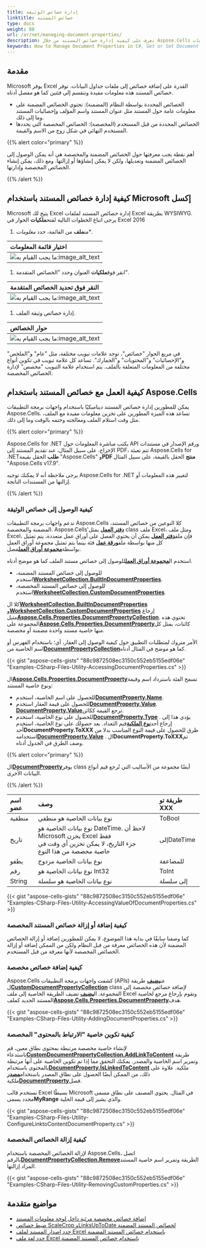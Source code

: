```yaml
---
title: إدارة خصائص الوثيقة
linktitle: خصائص المستند
type: docs
weight: 80
url: /ar/net/managing-document-properties/
description: تعرف على كيفية إدارة خصائص المستند من خلال Aspose.Cells لواجهات برمجة التطبيقات NET.
keywords: How to Manage Document Properties in C#, Get or Set Document Properties using C#, Add or Delete Document Properties via C#, Insert or Remove Document Properties with C#, How to Access Document Properties using Aspose.Cells for NET APIs.
---
```

##  **مقدمة**

Microsoft يوفر Excel القدرة على إضافة خصائص إلى ملفات جداول البيانات. توفر خصائص المستند هذه معلومات مفيدة وتنقسم إلى فئتين كما هو مفصل أدناه.

- الخصائص المحددة بواسطة النظام (المضمنة): تحتوي الخصائص المضمنة على معلومات عامة حول المستند مثل عنوان المستند واسم المؤلف وإحصائيات المستند وما إلى ذلك.
- الخصائص المحددة من قبل المستخدم (المخصصة): الخصائص المخصصة التي يحددها المستخدم النهائي في شكل زوج من الاسم والقيمة.

{{% alert color="primary" %}}

أهم نقطة يجب معرفتها حول الخصائص المضمنة والمخصصة هي أنه يمكن الوصول إلى الخصائص المضمنة وتعديلها، ولكن لا يمكن إنشاؤها أو إزالتها. ومع ذلك، يمكن إنشاء الخصائص المخصصة وإدارتها.

{{% /alert %}}

##  **كيفية إدارة خصائص المستند باستخدام Microsoft إكسل**

 Microsoft يتيح لك Excel إدارة خصائص المستند لملفات Excel بطريقة WYSIWYG. يرجى اتباع الخطوات التالية لفتح**ملكيات** الحوار في Excel 2016

1.  من**ملف** من القائمة، حدد *معلومات**.

|**اختيار قائمة المعلومات**|
| :- |
|![ما يجب القيام به:image_alt_text](managing-document-properties_1.png)|
1.  انقر فوق**ملكيات** العنوان وحدد "الخصائص المتقدمة".

|**النقر فوق تحديد الخصائص المتقدمة**|
| :- |
|![ما يجب القيام به:image_alt_text](managing-document-properties_2.png)|
1. إدارة خصائص وثيقة الملف.

|**حوار الخصائص**|
| :- |
|![ما يجب القيام به:image_alt_text](managing-document-properties_3.png)|
في مربع الحوار "خصائص"، توجد علامات تبويب مختلفة، مثل "عام" و"الملخص" و"الإحصائيات" و"المحتويات" و"الجمارك". تساعد كل علامة تبويب في تكوين أنواع مختلفة من المعلومات المتعلقة بالملف. يتم استخدام علامة التبويب "مخصص" لإدارة الخصائص المخصصة.

##  **كيفية العمل مع خصائص المستند باستخدام Aspose.Cells**

يمكن للمطورين إدارة خصائص المستند ديناميكيًا باستخدام واجهات برمجة التطبيقات Aspose.Cells. تساعد هذه الميزة المطورين على تخزين معلومات مفيدة مع الملف، مثل وقت استلام الملف ومعالجته وختمه بالوقت وما إلى ذلك.

{{% alert color="primary" %}}

 Aspose.Cells for .NET يكتب مباشرة المعلومات حول API ورقم الإصدار في مستندات الإخراج. على سبيل المثال، عند تقديم المستند إلى PDF، تتم تعبئة Aspose.Cells for .NET**طلب** الحقل بقيمة "Aspose.Cells" و**PDF منتج** الحقل بالقيمة، على سبيل المثال "Aspose.Cells v17.9".

يرجى ملاحظة أنه لا يمكنك توجيه Aspose.Cells for .NET لتغيير هذه المعلومات أو إزالتها من المستندات الناتجة.

{{% /alert %}}

###  **كيفية الوصول إلى خصائص الوثيقة**

 تدعم واجهات برمجة التطبيقات Aspose.Cells كلا النوعين من خصائص المستند، المضمنة والمخصصة. Aspose.Cells'[**دفتر العمل**](https://reference.aspose.com/cells/net/aspose.cells/workbook) يمثل class ملف Excel، ومثل ملف Excel، فإن ملف[**دفتر العمل**](https://reference.aspose.com/cells/net/aspose.cells/workbook) يمكن أن يحتوي الفصل على أوراق عمل متعددة، يتم تمثيل كل منها بواسطة ملف[**ورقة عمل**](https://reference.aspose.com/cells/net/aspose.cells/worksheet) فئة بينما يتم تمثيل مجموعة أوراق العمل بواسطة[**مجموعة أوراق العمل**](https://reference.aspose.com/cells/net/aspose.cells/worksheetcollection)فصل.

 استخدم ال[**مجموعة أوراق العمل**](https://reference.aspose.com/cells/net/aspose.cells/worksheetcollection)للوصول إلى خصائص مستند الملف كما هو موضح أدناه.

- للوصول إلى خصائص المستند المضمنة، استخدم[**WorksheetCollection.BuiltInDocumentProperties**](https://reference.aspose.com/cells/net/aspose.cells/worksheetcollection/properties/builtindocumentproperties).
-  للوصول إلى خصائص المستند المخصصة، استخدم[**WorksheetCollection.CustomDocumentProperties**](https://reference.aspose.com/cells/net/aspose.cells/worksheetcollection/properties/customdocumentproperties).

 كلا ال[**WorksheetCollection.BuiltInDocumentProperties**](https://reference.aspose.com/cells/net/aspose.cells/worksheetcollection/properties/builtindocumentproperties) و[**WorksheetCollection.CustomDocumentProperties**](https://reference.aspose.com/cells/net/aspose.cells/worksheetcollection/properties/customdocumentproperties) إرجاع مثيل[**Aspose.Cells.Properties.DocumentPropertyCollection**](https://reference.aspose.com/cells/net/aspose.cells.properties/documentpropertycollection). تحتوي هذه المجموعة على[**Aspose.Cells.Properties.DocumentProperty**](https://reference.aspose.com/cells/net/aspose.cells.properties/documentproperty)كائنات، يمثل كل منها خاصية مستند واحدة مضمنة أو مخصصة.

 الأمر متروك لمتطلبات التطبيق حول كيفية الوصول إلى العقار، أي؛ باستخدام الفهرس أو اسم الخاصية من[**DocumentPropertyCollection**](https://reference.aspose.com/cells/net/aspose.cells.properties/documentpropertycollection)كما هو موضح في المثال أدناه.

{{< gist "aspose-cells-gists" "88c9872508ec3150c552eb5155edf06e" "Examples-CSharp-Files-Utility-AccessingDocumentProperties.cs" >}}

 ال[**Aspose.Cells.Properties.DocumentProperty**](https://reference.aspose.com/cells/net/aspose.cells.properties/documentproperty)تسمح الفئة باسترداد اسم وقيمة ونوع خاصية المستند:

-  للحصول على اسم الخاصية، استخدم[**DocumentProperty.Name**](https://reference.aspose.com/cells/net/aspose.cells.properties/documentproperty/properties/name).
-  للحصول على قيمة العقار استخدم[**DocumentProperty.Value**](https://reference.aspose.com/cells/net/aspose.cells.properties/documentproperty/properties/value). [**DocumentProperty.Value**](https://reference.aspose.com/cells/net/aspose.cells.properties/documentproperty/properties/value)ترجع القيمة ككائن.
-  للحصول على نوع الخاصية، استخدم[**DocumentProperty.Type**](https://reference.aspose.com/cells/net/aspose.cells.properties/documentproperty/properties/type) . يؤدي هذا إلى إرجاع أحد[**نوع الملكية**](https://reference.aspose.com/cells/net/aspose.cells.properties/propertytype)قيم التعداد. بعد حصولك على نوع الخاصية، استخدم أحد**DocumentProperty.ToXXX** طرق للحصول على قيمة النوع المناسب بدلا من استخدامه[**DocumentProperty.Value**](https://reference.aspose.com/cells/net/aspose.cells.properties/documentproperty/properties/value) . ال**DocumentProperty.ToXXX**تم وصف الطرق في الجدول أدناه.

{{% alert color="primary" %}}

 ال[**DocumentProperty**](https://reference.aspose.com/cells/net/aspose.cells.properties/documentproperty)يوفر class أيضًا مجموعة من الأساليب التي تُرجع قيم أنواع البيانات الأخرى.

{{% /alert %}}

|**اسم عضو**|**وصف**|**طريقة تو XXX**|
| :- | :- | :- |
|منطقية|نوع بيانات الخاصية هو منطقي|ToBool|
|تاريخ| نوع بيانات الخاصية هو DateTime. لاحظ أن Microsoft يخزن Excel فقط<br>جزء التاريخ، لا يمكن تخزين أي وقت في خاصية مخصصة من هذا النوع|إلىDateTime|
|يطفو|نوع بيانات الخاصية مزدوج|للمضاعفة|
|رقم|نوع بيانات الخاصية هو Int32|ToInt|
|String|نوع بيانات الخاصية هو سلسلة|إلى سلسلة|

{{< gist "aspose-cells-gists" "88c9872508ec3150c552eb5155edf06e" "Examples-CSharp-Files-Utility-AccessingValueOfDocumentProperties.cs" >}}

###  **كيفية إضافة أو إزالة خصائص المستند المخصصة**

كما وصفنا سابقًا في بداية هذا الموضوع، لا يمكن للمطورين إضافة أو إزالة الخصائص المضمنة لأن هذه الخصائص معرفة من قبل النظام ولكن من الممكن إضافة أو إزالة الخصائص المخصصة لأنها معرفة من قبل المستخدم.

###  **كيفية إضافة خصائص مخصصة**

 Aspose.Cells كشفت واجهات برمجة التطبيقات (APIs) عن[**يضيف**](https://reference.aspose.com/cells/net/aspose.cells.properties/customdocumentpropertycollection/methods/add/index) طريقة ل[**CustomDocumentPropertyCollection**](https://reference.aspose.com/cells/net/aspose.cells.properties/customdocumentpropertycollection) class لإضافة خصائص مخصصة إلى المجموعة. ال[**يضيف**](https://reference.aspose.com/cells/net/aspose.cells.properties/customdocumentpropertycollection/methods/add/index) تضيف الطريقة الخاصية إلى ملف Excel وتقوم بإرجاع مرجع لخاصية المستند الجديد كملف[**Aspose.Cells.Properties.DocumentProperty**](https://reference.aspose.com/cells/net/aspose.cells.properties/documentproperty)هدف.

{{< gist "aspose-cells-gists" "88c9872508ec3150c552eb5155edf06e" "Examples-CSharp-Files-Utility-AddingDocumentProperties.cs" >}}

###  **كيفية تكوين خاصية "الارتباط بالمحتوى" المخصصة**

 لإنشاء خاصية مخصصة مرتبطة بمحتوى نطاق معين، قم باستدعاء[**CustomDocumentPropertyCollection.AddLinkToContent**](https://reference.aspose.com/cells/net/aspose.cells.properties/customdocumentpropertycollection/methods/addlinktocontent) طريقة وتمرير اسم الخاصية والمصدر. يمكنك التحقق مما إذا تم تكوين الخاصية على أنها مرتبطة بالمحتوى باستخدام[**DocumentProperty.IsLinkedToContent**](https://reference.aspose.com/cells/net/aspose.cells.properties/documentproperty/properties/islinkedtocontent) ملكية. علاوة على ذلك، من الممكن أيضًا الحصول على نطاق المصدر باستخدام[**مصدر**](https://reference.aspose.com/cells/net/aspose.cells.properties/documentproperty/properties/source) ملكية[**DocumentProperty**](https://reference.aspose.com/cells/net/aspose.cells.properties/documentproperty)فصل.

نستخدم قالب Excel بسيطًا Microsoft في المثال. يحتوي المصنف على نطاق مسمى محدد يسمى**MyRange** والذي يشير إلى قيمة الخلية.

{{< gist "aspose-cells-gists" "88c9872508ec3150c552eb5155edf06e" "Examples-CSharp-Files-Utility-ConfigureLinktoContentDocumentProperty.cs" >}}

###  **كيفية إزالة الخصائص المخصصة**

 لإزالة الخصائص المخصصة باستخدام Aspose.Cells، اتصل بالرقم[**DocumentPropertyCollection.Remove**](https://reference.aspose.com/cells/net/aspose.cells.properties/documentpropertycollection/methods/remove)الطريقة وتمرير اسم خاصية المستند المراد إزالتها.

{{< gist "aspose-cells-gists" "88c9872508ec3150c552eb5155edf06e" "Examples-CSharp-Files-Utility-RemovingCustomProperties.cs" >}}

##  **مواضيع متقدمة**
- [إضافة خصائص مخصصة مرئية داخل لوحة معلومات المستند](/cells/ar/net/adding-custom-properties-visible-inside-document-information-panel/)
- [ضبط خصائص ScaleCrop وLinksUpToDate لخصائص المستند المضمنة](/cells/ar/net/setting-scalecrop-and-linksuptodate-properties-of-built-in-document-properties/)
- [حدد إصدار المستند لملف Excel باستخدام خصائص المستند المضمنة](/cells/ar/net/specify-document-version-of-the-excel-file-using-builtin-document-properties/)
- [حدد لغة ملف Excel باستخدام خصائص المستند المضمنة](/cells/ar/net/specify-the-language-of-the-excel-file-using-builtin-document-properties/)
